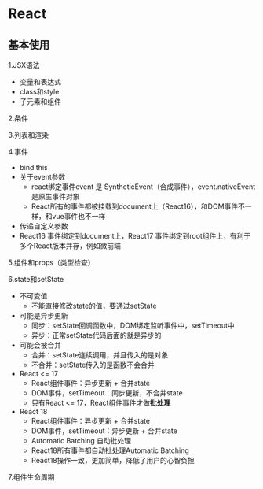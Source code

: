 # React

## 基本使用

1.JSX语法

- 变量和表达式
- class和style
- 子元素和组件

2.条件

3.列表和渲染

4.事件

- bind this
- 关于event参数
  - react绑定事件event 是 SyntheticEvent（合成事件），event.nativeEvent是原生事件对象
  - React所有的事件都被挂载到document上（React16），和DOM事件不一样，和vue事件也不一样
- 传递自定义参数
- React16 事件绑定到document上，React17 事件绑定到root组件上，有利于多个React版本并存，例如微前端

5.组件和props（类型检查）

6.state和setState

- 不可变值
  - 不能直接修改state的值，要通过setState
- 可能是异步更新
  - 同步：setState回调函数中，DOM绑定监听事件中，setTimeout中
  - 异步：正常setState代码后面的就是异步的
- 可能会被合并
  - 合并：setState连续调用，并且传入的是对象
  - 不合并：setState传入的是函数不会合并
- React <= 17
  - React组件事件：异步更新 + 合并state
  - DOM事件，setTimeout：同步更新，不合并state
  - 只有React <= 17，React组件事件才做**批处理**
- React 18
  - React组件事件：异步更新 + 合并state
  - DOM事件，setTimeout：异步更新 + 合并state
  - Automatic Batching 自动批处理
  - React18所有事件都自动批处理Automatic Batching
  - React18操作一致，更加简单，降低了用户的心智负担

7.组件生命周期
